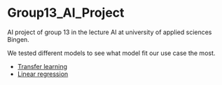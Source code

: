 # Group13_AI_Project
AI project of group 13 in the lecture AI at university of applied sciences Bingen.

We tested different models to see what model fit our use case the most.
- [Transfer learning](transferLearning/README.md)
- [Linear regression](linearRegression/README.md)

